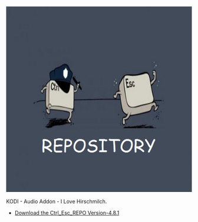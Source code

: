 ![I Love Hirschmilch](icon.png)

KODI - Audio Addon - I Love Hirschmilch.



* [Download the Ctrl_Esc_REPO Version-4.8.1](https://kdc-community.github.io/kdc_git_repo/plugin.audio.i_love_hirschmilch/plugin.audio.i_love_hirschmilch-4.8.1.zip)


